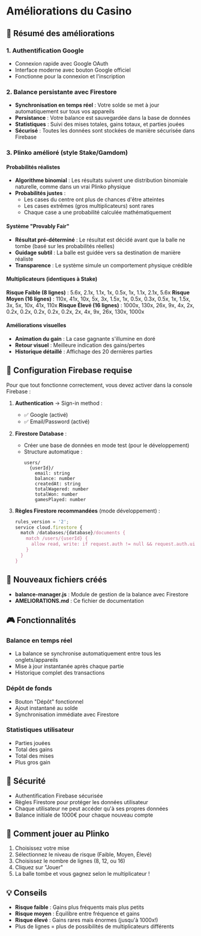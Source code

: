 # Améliorations du Casino

## 🎯 Résumé des améliorations

### 1. Authentification Google
- Connexion rapide avec Google OAuth
- Interface moderne avec bouton Google officiel
- Fonctionne pour la connexion et l'inscription

### 2. Balance persistante avec Firestore
- **Synchronisation en temps réel** : Votre solde se met à jour automatiquement sur tous vos appareils
- **Persistance** : Votre balance est sauvegardée dans la base de données
- **Statistiques** : Suivi des mises totales, gains totaux, et parties jouées
- **Sécurisé** : Toutes les données sont stockées de manière sécurisée dans Firebase

### 3. Plinko amélioré (style Stake/Gamdom)

#### Probabilités réalistes
- **Algorithme binomial** : Les résultats suivent une distribution binomiale naturelle, comme dans un vrai Plinko physique
- **Probabilités justes** :
  - Les cases du centre ont plus de chances d'être atteintes
  - Les cases extrêmes (gros multiplicateurs) sont rares
  - Chaque case a une probabilité calculée mathématiquement

#### Système "Provably Fair"
- **Résultat pré-déterminé** : Le résultat est décidé avant que la balle ne tombe (basé sur les probabilités réelles)
- **Guidage subtil** : La balle est guidée vers sa destination de manière réaliste
- **Transparence** : Le système simule un comportement physique crédible

#### Multiplicateurs (identiques à Stake)
**Risque Faible (8 lignes)** : 5.6x, 2.1x, 1.1x, 1x, 0.5x, 1x, 1.1x, 2.1x, 5.6x
**Risque Moyen (16 lignes)** : 110x, 41x, 10x, 5x, 3x, 1.5x, 1x, 0.5x, 0.3x, 0.5x, 1x, 1.5x, 3x, 5x, 10x, 41x, 110x
**Risque Élevé (16 lignes)** : 1000x, 130x, 26x, 9x, 4x, 2x, 0.2x, 0.2x, 0.2x, 0.2x, 0.2x, 2x, 4x, 9x, 26x, 130x, 1000x

#### Améliorations visuelles
- **Animation du gain** : La case gagnante s'illumine en doré
- **Retour visuel** : Meilleure indication des gains/pertes
- **Historique détaillé** : Affichage des 20 dernières parties

## 🚀 Configuration Firebase requise

Pour que tout fonctionne correctement, vous devez activer dans la console Firebase :

1. **Authentication** → Sign-in method :
   - ✅ Google (activé)
   - ✅ Email/Password (activé)

2. **Firestore Database** :
   - Créer une base de données en mode test (pour le développement)
   - Structure automatique :
     ```
     users/
       {userId}/
         email: string
         balance: number
         createdAt: string
         totalWagered: number
         totalWon: number
         gamesPlayed: number
     ```

3. **Règles Firestore recommandées** (mode développement) :
   ```javascript
   rules_version = '2';
   service cloud.firestore {
     match /databases/{database}/documents {
       match /users/{userId} {
         allow read, write: if request.auth != null && request.auth.uid == userId;
       }
     }
   }
   ```

## 📁 Nouveaux fichiers créés

- **balance-manager.js** : Module de gestion de la balance avec Firestore
- **AMELIORATIONS.md** : Ce fichier de documentation

## 🎮 Fonctionnalités

### Balance en temps réel
- La balance se synchronise automatiquement entre tous les onglets/appareils
- Mise à jour instantanée après chaque partie
- Historique complet des transactions

### Dépôt de fonds
- Bouton "Dépôt" fonctionnel
- Ajout instantané au solde
- Synchronisation immédiate avec Firestore

### Statistiques utilisateur
- Parties jouées
- Total des gains
- Total des mises
- Plus gros gain

## 🔐 Sécurité

- Authentification Firebase sécurisée
- Règles Firestore pour protéger les données utilisateur
- Chaque utilisateur ne peut accéder qu'à ses propres données
- Balance initiale de 1000€ pour chaque nouveau compte

## 🎲 Comment jouer au Plinko

1. Choisissez votre mise
2. Sélectionnez le niveau de risque (Faible, Moyen, Élevé)
3. Choisissez le nombre de lignes (8, 12, ou 16)
4. Cliquez sur "Jouer"
5. La balle tombe et vous gagnez selon le multiplicateur !

## 💡 Conseils

- **Risque faible** : Gains plus fréquents mais plus petits
- **Risque moyen** : Équilibre entre fréquence et gains
- **Risque élevé** : Gains rares mais énormes (jusqu'à 1000x!)
- Plus de lignes = plus de possibilités de multiplicateurs différents

